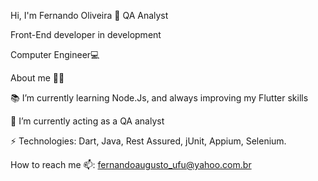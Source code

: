 Hi, I'm Fernando Oliveira 👋
QA Analyst

Front-End developer in development


Computer Engineer💻

About me 👨‍💻

📚 I’m currently learning Node.Js, and always improving my Flutter skills

🧐 I’m currently acting as a QA analyst

⚡ Technologies: Dart, Java, Rest Assured, jUnit, Appium, Selenium.

How to reach me 📫:
fernandoaugusto_ufu@yahoo.com.br
